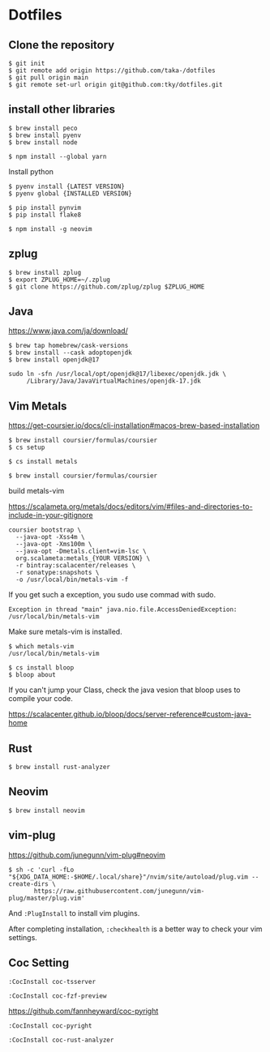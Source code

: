 # Dotfiles

## Clone the repository

```
$ git init
$ git remote add origin https://github.com/taka-/dotfiles
$ git pull origin main
$ git remote set-url origin git@github.com:tky/dotfiles.git
```

## install other libraries

```
$ brew install peco
$ brew install pyenv
$ brew install node

```

```
$ npm install --global yarn
```

Install python 

```
$ pyenv install {LATEST VERSION}
$ pyenv global {INSTALLED VERSION}
```


```
$ pip install pynvim
$ pip install flake8
```

```
$ npm install -g neovim
```

## zplug
```
$ brew install zplug
$ export ZPLUG_HOME=~/.zplug
$ git clone https://github.com/zplug/zplug $ZPLUG_HOME
```

## Java

https://www.java.com/ja/download/

```
$ brew tap homebrew/cask-versions
$ brew install --cask adoptopenjdk
$ brew install openjdk@17
```

```
sudo ln -sfn /usr/local/opt/openjdk@17/libexec/openjdk.jdk \
     /Library/Java/JavaVirtualMachines/openjdk-17.jdk
```

## Vim Metals

https://get-coursier.io/docs/cli-installation#macos-brew-based-installation

```
$ brew install coursier/formulas/coursier
$ cs setup
```

```
$ cs install metals
```

```
$ brew install coursier/formulas/coursier
```

build metals-vim

https://scalameta.org/metals/docs/editors/vim/#files-and-directories-to-include-in-your-gitignore

```
coursier bootstrap \
  --java-opt -Xss4m \
  --java-opt -Xms100m \
  --java-opt -Dmetals.client=vim-lsc \
  org.scalameta:metals_{YOUR VERSION} \
  -r bintray:scalacenter/releases \
  -r sonatype:snapshots \
  -o /usr/local/bin/metals-vim -f
```

If you get such a exception, you sudo use commad with sudo.

```
Exception in thread "main" java.nio.file.AccessDeniedException: /usr/local/bin/metals-vim
```

Make sure metals-vim is installed.

```
$ which metals-vim
/usr/local/bin/metals-vim
```


```
$ cs install bloop
$ bloop about
```

If you can't jump your Class, check the java vesion that bloop uses to compile your code.

https://scalacenter.github.io/bloop/docs/server-reference#custom-java-home

## Rust

```
$ brew install rust-analyzer
```

## Neovim

```
$ brew install neovim
```

## vim-plug

https://github.com/junegunn/vim-plug#neovim

```
$ sh -c 'curl -fLo "${XDG_DATA_HOME:-$HOME/.local/share}"/nvim/site/autoload/plug.vim --create-dirs \
       https://raw.githubusercontent.com/junegunn/vim-plug/master/plug.vim'
```

And `:PlugInstall` to install vim plugins.

After completing installation, `:checkhealth` is a better way to check your vim settings.


## Coc Setting

```
:CocInstall coc-tsserver
```

```
:CocInstall coc-fzf-preview
```

https://github.com/fannheyward/coc-pyright

```
:CocInstall coc-pyright
```

```
:CocInstall coc-rust-analyzer
```

